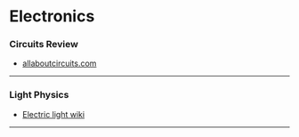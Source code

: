 # Electronics



### Circuits Review
- [allaboutcircuits.com](https://www.allaboutcircuits.com/textbook/direct-current/chpt-5/simple-series-circuits/)

---
### Light Physics
- [Electric light wiki](https://en.wikipedia.org/wiki/Electric_light)

---